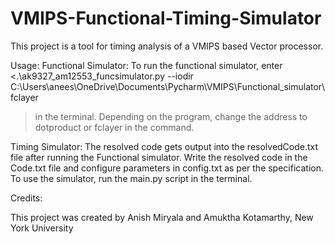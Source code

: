 # VMIPS-Functional-Timing-Simulator
This project is a tool for timing analysis of a VMIPS based Vector processor.

Usage:
Functional Simulator:
To run the functional simulator, enter <.\ak9327_am12553_funcsimulator.py --iodir C:\Users\anees\OneDrive\Documents\Pycharm\VMIPS\Functional_simulator\fclayer   
> in the terminal. Depending on the program, change the address to dotproduct or fclayer in the command.

Timing Simulator:
The resolved code gets output into the resolvedCode.txt file after running the Functional simulator.
Write the resolved code in the Code.txt file and configure parameters in config.txt as per the specification.
To use the simulator, run the main.py script in the terminal.

Credits:

This project was created by Anish Miryala and Amuktha Kotamarthy,
New York University
